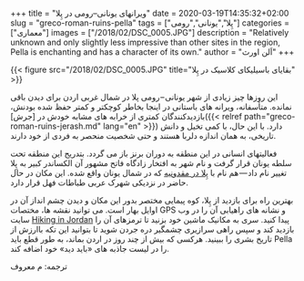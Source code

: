 +++
title = "ویرانهای یونانی–رومی در پِلا"
date = 2020-03-19T14:35:32+02:00
slug = "greco-roman-ruins-pella"
tags = ["پِلا","یونانی","رومی"]
categories = ["معماری"]
images = ["/2018/02/DSC_0005.JPG"]
description = "Relatively unknown and only slightly less impressive than other sites in the region, Pella is enchanting and has a character of its own."
author = "اَلن اورث"
+++

{{< figure src="/2018/02/DSC_0005.JPG" title="بقایای باسیلیکای کلاسیک در پِلا" >}}

این روزها چیز زیادی از شهر یونانی – رومی پلا در شمال غربی اردن برای دیدن باقی نمانده. متأسفانه، ویرانه های باستانی در اینجا بخاطر کوچکتر و کمتر حفظ شده بودنش، بازدیدکنندگان کمتری از خرابه های مشابه خودش در [جرش]({{< relref path="greco-roman-ruins-jerash.md" lang="en" >}}) دارد. با این حال، با کمی تخیل و دانش تاریخی، به همان اندازه دلربا هستند و حتی شخصیت منحصر به فردی از خود دارند.

<!--more-->

فعالیتهای انسانی در این منطقه به دوران برنز باز می گردد. بتدریج این منطقه تحت سلطه یونان قرار گرفت و نام شهر به افتخار زادگاه فاتح مشهور آن الكساندر کبیر به پِلا تغییر نام داد — هم نام با [پِلا در مقدونیه](https://fa.wikipedia.org/wiki/%D9%BE%D9%84%D8%A7) که در شمال یونان واقع شده. این مکان در حال حاضر در نزدیکی شهرک عربی طباطات فهل قرار دارد.

بهترین راه برای بازدید از پِلا، کوه پیمایی مختصر بدور این مکان و دیدن چشم انداز آن در اوایل بهار است. می توانید نقشه ها، مختصات GPS و نشانه های راهیابی آن را در وب سایت [Hiking in Jordan](https://hiking-in-jordan.com/index.php/hiking-trails/10-hiking-trails-in-jordan/northern-jordan/9-pella-mountain-trail-hiking-in-jordan) پیدا کنید. سری به مکانیک ماشین خود بزنید تا ترمزهای آن را بازدید کند و سپس راهی سرازیری چشمگیر دره جردن شوید تا بتوانید این تکه باارزش از تاریخ بشری را ببینید. هرکسی که بیش از چند روز در اردن بماند، به طور قطع باید Pella را در لیست جاذبه های «باید دید» خود اضافه کند.

ترجمه: م معروف
